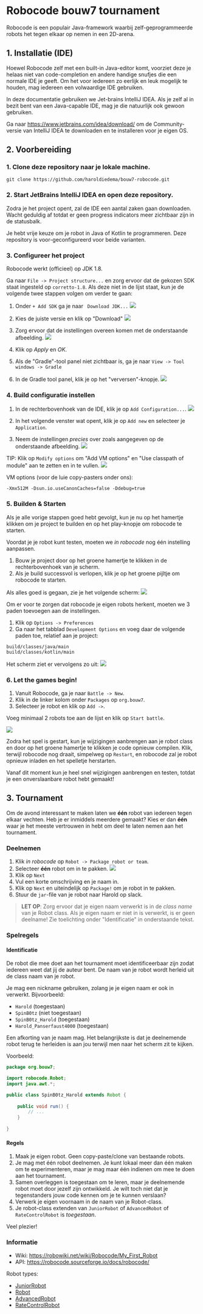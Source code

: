 Robocode bouw7 tournament
=========================

Robocode is een populair Java-framework waarbij zelf-geprogrammeerde robots het
tegen elkaar op nemen in een 2D-arena.

## 1. Installatie (IDE)

Hoewel Robocode zelf met een built-in Java-editor komt, voorziet deze je helaas
niet van code-completion en andere handige snufjes die een normale IDE je
geeft. Om het voor iedereen zo eerlijk en leuk mogelijk te houden, mag iedereen
een volwaardige IDE gebruiken.

In deze documentatie gebruiken we Jet-brains IntelliJ IDEA. Als je zelf al in
bezit bent van een Java-capable IDE, mag je die natuurlijk ook gewoon
gebruiken.

Ga naar https://www.jetbrains.com/idea/download/ om de Community-versie van
IntelliJ IDEA te downloaden en te installeren voor je eigen OS.

## 2. Voorbereiding

### 1. Clone deze repository naar je lokale machine.

```shell
git clone https://github.com/haroldiedema/bouw7-robocode.git
```

### 2. Start JetBrains IntelliJ IDEA en open deze repository.

Zodra je het project opent, zal de IDE een aantal zaken gaan downloaden. Wacht
geduldig af totdat er geen progress indicators meer zichtbaar zijn in de
statusbalk.

Je hebt vrije keuze om je robot in Java of Kotlin te programmeren. Deze repository
is voor-geconfigureerd voor beide varianten.

### 3. Configureer het project

Robocode werkt (officieel) op JDK 1.8. 

Ga naar `File -> Project structure...` en zorg ervoor dat de gekozen SDK staat
ingesteld op `corretto-1.8`. Als deze niet in de lijst staat, kun je de
volgende twee stappen volgen om verder te gaan: 

1. Onder `+ Add SDK` ga je naar ` Download JDK...`
![](docs/download-jdk.png)

2. Kies de juiste versie en klik op "Download"
![](docs/jdk.png)

3. Zorg ervoor dat de instellingen overeen komen met de onderstaande afbeelding.
![](docs/project-settings.png)

4. Klik op *Apply* en *OK*.

5. Als de "Gradle"-tool panel niet zichtbaar is, ga je naar 
   `View -> Tool windows -> Gradle`

6. In de Gradle tool panel, klik je op het "verversen"-knopje.
![](docs/gradle.png)

### 4. Build configuratie instellen

1. In de rechterbovenhoek van de IDE, klik je op `Add Configuration...`.
![](docs/add-config.png)

2. In het volgende venster wat opent, klik je op `Add new` en selecteer je `Application`.

3. Neem de instellingen _precies_ over zoals aangegeven op de onderstaande afbeelding.
![](docs/run-config.png)

TIP: Klik op `Modify options` om "Add VM options" en "Use classpath of module"
aan te zetten en in te vullen.
![](docs/run-config-opts.png)

VM options (voor de luie copy-pasters onder ons):
```
-Xmx512M -Dsun.io.useCanonCaches=false -Ddebug=true
```

### 5. Builden & Starten

Als je alle vorige stappen goed hebt gevolgt, kun je nu op het hamertje klikken
om je project te builden en op het play-knopje om robocode te starten.

Voordat je je robot kunt testen, moeten we _in robocode_ nog één instelling
aanpassen.

1. Bouw je project door op het groene hamertje te klikken in de rechterbovenhoek
van je scherm.
2. Als je build successvol is verlopen, klik je op het groene pijltje om
robocode te starten.

Als alles goed is gegaan, zie je het volgende scherm:
![](docs/robocode.png)

Om er voor te zorgen dat robocode je eigen robots herkent, moeten we 3 paden
toevoegen aan de instellingen.

1. Klik op `Options -> Preferences`
2. Ga naar het tabblad `Development Options` en voeg daar de volgende paden
toe, relatief aan je project:

```
build/classes/java/main
build/classes/kotlin/main
```

Het scherm ziet er vervolgens zo uit:
![](docs/robocode-opts.png)

### 6. Let the games begin!

1. Vanuit Robocode, ga je naar `Battle -> New`.
2. Klik in de linker kolom onder `Packages` op `org.bouw7`.
3. Selecteer je robot en klik op `Add ->`.

Voeg minimaal 2 robots toe aan de lijst en klik op `Start battle`.

![](docs/robocode-new.png)

Zodra het spel is gestart, kun je wijzigingen aanbrengen aan je robot class en
door op het groene hamertje te klikken je code opnieuw compilen. Klik, terwijl
robocode nog draait, simpelweg op `Restart`, en robocode zal je robot opnieuw
inladen en het spelletje herstarten.

Vanaf dit moment kun je heel snel wijzigingen aanbrengen en testen, totdat je
een onverslaanbare robot hebt gemaakt!

## 3. Tournament

Om de avond interessant te maken laten we **één** robot van iedereen tegen
elkaar vechten. Heb je er inmiddels meerdere gemaakt? Kies er dan **één** waar
je het meeste vertrouwen in hebt om deel te laten nemen aan het tournament.

### Deelnemen

1. Klik _in robocode_ op `Robot -> Package robot or team`.
2. Selecteer **één** robot om in te pakken. 
![](docs/robocode-package-select.png)
3. Klik op `Next`
4. Vul een korte omschrijving en je naam in.
5. Klik op `Next` en uiteindelijk op `Package!` om je robot in te pakken.
6. Stuur de `jar`-file van je robot naar Harold op slack.

> **LET OP**: Zorg ervoor dat je eigen naam verwerkt is in de _class name_ van je Robot class.
> Als je eigen naam er niet in is verwerkt, is er geen deelname! Zie toelichting onder "Identificatie"
> in onderstaande tekst.

### Spelregels

#### Identificatie
De robot die mee doet aan het tournament moet identificeerbaar zijn zodat
iedereen weet dat jij de auteur bent. De naam van je robot wordt herleid
uit de class naam van je robot.

Je mag een nickname gebruiken, zolang je je eigen naam er ook in verwerkt.
Bijvoorbeeld:

- `Harold` (toegestaan)
- `SpinB0tz` (niet toegestaan)
- `SpinB0tz_Harold` (toegestaan)
- `Harold_Panserfaust4000` (toegestaan)

Een afkorting van je naam mag. Het belangrijkste is dat je deelnemende robot
terug te herleiden is aan jou terwijl men naar het scherm zit te kijken.

Voorbeeld:
```java
package org.bouw7;

import robocode.Robot;
import java.awt.*;

public class SpinB0tz_Harold extends Robot {
    
    public void run() {
        // ...
    }
    
}
```

#### Regels
1. Maak je eigen robot. Geen copy-paste/clone van bestaande robots.
2. Je mag met één robot deelnemen. Je kunt lokaal meer dan één maken om te
experimenteren, maar je mag maar één indienen om mee te doen aan het tournament.
3. Samen overleggen is toegestaan om te leren, maar je deelnemende robot
moet door jezelf zijn ontwikkeld. Je wilt toch niet dat je tegenstanders jouw
code kennen om je te kunnen verslaan?
4. Verwerk je eigen voornaam in de naam van je Robot-class.
5. Je robot-class extenden van `JuniorRobot` of `AdvancedRobot` of `RateControlRobot` is _toegestaan_.

Veel plezier!

### Informatie

- Wiki: https://robowiki.net/wiki/Robocode/My_First_Robot
- API: https://robocode.sourceforge.io/docs/robocode/

Robot types:
- [JuniorRobot](https://robocode.sourceforge.io/docs/robocode/robocode/JuniorRobot.html)
- [Robot](https://robocode.sourceforge.io/docs/robocode/robocode/Robot.html)
- [AdvancedRobot](https://robocode.sourceforge.io/docs/robocode/robocode/AdvancedRobot.html)
- [RateControlRobot](https://robocode.sourceforge.io/docs/robocode/robocode/RateControlRobot.html)
